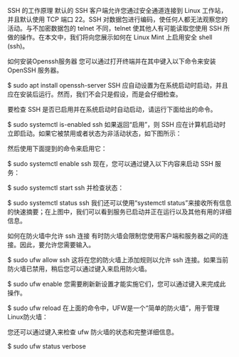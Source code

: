 SSH 的工作原理
默认的 SSH 客户端允许您通过安全通道连接到 Linux 工作站，并且默认使用 TCP 端口 22。SSH 对数据包进行编码，使任何人都无法观察您的活动。与不加密数据包的 telnet 不同，telnet 使其他人有可能读取您使用 SSH 所做的操作。在本文中，我们将向您展示如何在 Linux Mint 上启用安全 shell (ssh)。

如何安装Openssh服务器
您可以通过打开终端并在其中键入以下命令来安装 OpenSSH 服务器。

$ sudo apt install openssh-server
SSH 应自动设置为在系统启动时启动，并且应在安装后运行。然而，我们不会只是假设，而是会仔细检查。



要检查 SSH 是否已启用并在系统启动时自动启动，请运行下面给出的命令。

$ sudo systemctl is-enabled ssh
如果返回“启用”，则 SSH 应在计算机启动时立即启动。如果它被禁用或者状态为非活动状态，如下图所示：

然后使用下面提到的命令来启用它：

$ sudo systemctl enable ssh
现在，您可以通过键入以下内容来启动 SSH 服务：

$ sudo systemctl start ssh
并检查状态：

$ sudo systemctl status ssh
我们还可以使用“systemctl status”来接收所有信息的快速摘要；在上图中，我们可以看到服务已启动并正在运行以及其他有用的详细信息。


如何在防火墙中允许 ssh 连接
有时防火墙会限制您使用客户端和服务器之间的连接。因此，要允许您需要输入。

$ sudo ufw allow ssh
这将在您的防火墙上添加规则以允许 ssh 连接。如果当前防火墙已禁用，稍后您可以通过键入来启用防火墙。

$ sudo ufw enable
您需要刷新新设置才能实施它们，您可以通过键入来完成此操作。

$ sudo ufw reload
在上面的命令中，UFW是一个“简单的防火墙”，用于管理Linux防火墙：



您还可以通过键入来检查 ufw 防火墙的状态和完整详细信息。

$ sudo ufw status verbose